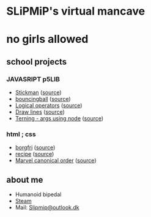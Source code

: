# SLiPMiP's virtual mancave
# no girls allowed

## school projects

### JAVASRIPT p5LIB
- [Stickman](stickman/) ([source](https://github.com/SLiPMiP/SLiPMiP.github.io/tree/main/stickman))
- [bouncingball](bouncingball/) ([source](https://github.com/SLiPMiP/SLiPMiP.github.io/tree/main/bouncingball))
- [Logical operators](logicaloperators/) ([source](https://github.com/SLiPMiP/SLiPMiP.github.io/tree/main/locicaloperators))
- [Draw lines](drawline/) ([source](https://github.com/SLiPMiP/SLiPMiP.github.io/tree/main/drawline))
- [Terning - args using node](terning/) ([source](https://github.com/SLiPMiP/SLiPMiP.github.io/tree/main/terning))

### html ; css
- [borgfri](borgfri/) ([source](https://github.com/SLiPMiP/SLiPMiP.github.io/tree/main/borgfri))
- [recipe](opskrift/) ([source](https://github.com/SLiPMiP/SLiPMiP.github.io/tree/main/opskrift))
- [Marvel canonical order](MARVEL/) ([source](https://github.com/SLiPMiP/SLiPMiP.github.io/tree/main/MARVEL))

## about me
- Humanoid bipedal
- [Steam](https://steamcommunity.com/id/TRAESKUH/)
- Mail: Slipmip@outlook.dk